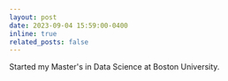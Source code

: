 ```yaml
---
layout: post
date: 2023-09-04 15:59:00-0400
inline: true
related_posts: false
---
```


Started my Master's in Data Science at Boston University. 